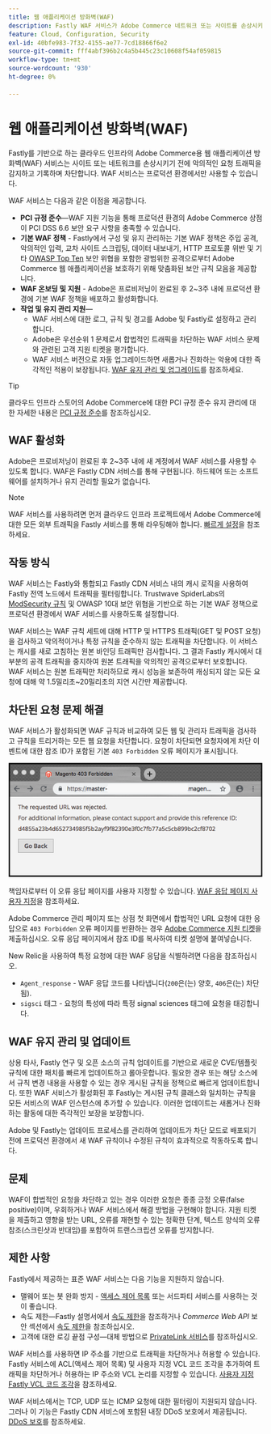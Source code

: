 ```yaml
---
title: 웹 애플리케이션 방화벽(WAF)
description: Fastly WAF 서비스가 Adobe Commerce 네트워크 또는 사이트를 손상시키기 전에 악의적인 요청 트래픽을 탐지하고 로그하고 차단하는 방법에 대해 알아봅니다.
feature: Cloud, Configuration, Security
exl-id: 40bfe983-7f32-4155-ae77-7cd18866f6e2
source-git-commit: fff4abf396b2c4a5b445c23c10608f54af059815
workflow-type: tm+mt
source-wordcount: '930'
ht-degree: 0%

---
```


# 웹 애플리케이션 방화벽(WAF)

Fastly를 기반으로 하는 클라우드 인프라의 Adobe Commerce용 웹 애플리케이션 방화벽(WAF) 서비스는 사이트 또는 네트워크를 손상시키기 전에 악의적인 요청 트래픽을 감지하고 기록하며 차단합니다. WAF 서비스는 프로덕션 환경에서만 사용할 수 있습니다.

WAF 서비스는 다음과 같은 이점을 제공합니다.

- **PCI 규정 준수**—WAF 지원 기능을 통해 프로덕션 환경의 Adobe Commerce 상점이 PCI DSS 6.6 보안 요구 사항을 충족할 수 있습니다.
- **기본 WAF 정책** - Fastly에서 구성 및 유지 관리하는 기본 WAF 정책은 주입 공격, 악의적인 입력, 교차 사이트 스크립팅, 데이터 내보내기, HTTP 프로토콜 위반 및 기타 [OWASP Top Ten](https://owasp.org/www-project-top-ten/) 보안 위협을 포함한 광범위한 공격으로부터 Adobe Commerce 웹 애플리케이션을 보호하기 위해 맞춤화된 보안 규칙 모음을 제공합니다.
- **WAF 온보딩 및 지원** - Adobe은 프로비저닝이 완료된 후 2~3주 내에 프로덕션 환경에 기본 WAF 정책을 배포하고 활성화합니다.
- **작업 및 유지 관리 지원**—
   - WAF 서비스에 대한 로그, 규칙 및 경고를 Adobe 및 Fastly로 설정하고 관리합니다.
   - Adobe은 우선순위 1 문제로서 합법적인 트래픽을 차단하는 WAF 서비스 문제와 관련된 고객 지원 티켓을 평가합니다.
   - WAF 서비스 버전으로 자동 업그레이드하면 새롭거나 진화하는 악용에 대한 즉각적인 적용이 보장됩니다. [WAF 유지 관리 및 업그레이드](#waf-maintenance-and-updates)를 참조하세요.

>[!TIP]
>
>클라우드 인프라 스토어의 Adobe Commerce에 대한 PCI 규정 준수 유지 관리에 대한 자세한 내용은 [PCI 규정 준수](https://business.adobe.com/products/magento/pci-compliance.html)를 참조하십시오.

## WAF 활성화

Adobe은 프로비저닝이 완료된 후 2~3주 내에 새 계정에서 WAF 서비스를 사용할 수 있도록 합니다. WAF은 Fastly CDN 서비스를 통해 구현됩니다. 하드웨어 또는 소프트웨어를 설치하거나 유지 관리할 필요가 없습니다.

>[!NOTE]
>
>WAF 서비스를 사용하려면 먼저 클라우드 인프라 프로젝트에서 Adobe Commerce에 대한 모든 외부 트래픽을 Fastly 서비스를 통해 라우팅해야 합니다. [빠르게 설정](fastly-configuration.md)을 참조하세요.

## 작동 방식

WAF 서비스는 Fastly와 통합되고 Fastly CDN 서비스 내의 캐시 로직을 사용하여 Fastly 전역 노드에서 트래픽을 필터링합니다. Trustwave SpiderLabs의 [ModSecurity 규칙](https://github.com/owasp-modsecurity/ModSecurity) 및 OWASP 10대 보안 위협을 기반으로 하는 기본 WAF 정책으로 프로덕션 환경에서 WAF 서비스를 사용하도록 설정합니다.

WAF 서비스는 WAF 규칙 세트에 대해 HTTP 및 HTTPS 트래픽(GET 및 POST 요청)을 검사하고 악의적이거나 특정 규칙을 준수하지 않는 트래픽을 차단합니다. 이 서비스는 캐시를 새로 고침하는 원본 바인딩 트래픽만 검사합니다. 그 결과 Fastly 캐시에서 대부분의 공격 트래픽을 중지하여 원본 트래픽을 악의적인 공격으로부터 보호합니다. WAF 서비스는 원본 트래픽만 처리하므로 캐시 성능을 보존하여 캐싱되지 않는 모든 요청에 대해 약 1.5밀리초~20밀리초의 지연 시간만 제공합니다.

## 차단된 요청 문제 해결

WAF 서비스가 활성화되면 WAF 규칙과 비교하여 모든 웹 및 관리자 트래픽을 검사하고 규칙을 트리거하는 모든 웹 요청을 차단합니다. 요청이 차단되면 요청자에게 차단 이벤트에 대한 참조 ID가 포함된 기본 `403 Forbidden` 오류 페이지가 표시됩니다.

![WAF 오류 페이지](../../assets/cdn/fastly-waf-403-error.png)

책임자로부터 이 오류 응답 페이지를 사용자 지정할 수 있습니다. [WAF 응답 페이지 사용자 지정](fastly-custom-response.md#customize-the-waf-error-page)을 참조하세요.

Adobe Commerce 관리 페이지 또는 상점 첫 화면에서 합법적인 URL 요청에 대한 응답으로 `403 Forbidden` 오류 페이지를 반환하는 경우 [Adobe Commerce 지원 티켓](https://experienceleague.adobe.com/docs/commerce-knowledge-base/kb/help-center-guide/magento-help-center-user-guide.html#submit-ticket)을 제출하십시오. 오류 응답 페이지에서 참조 ID를 복사하여 티켓 설명에 붙여넣습니다.

New Relic을 사용하여 특정 요청에 대한 WAF 응답을 식별하려면 다음을 참조하십시오.

- `Agent_response` - WAF 응답 코드를 나타냅니다(`200`은(는) 양호, `406`은(는) 차단됨).
- `sigsci` 태그 - 요청의 특성에 따라 특정 signal sciences 태그에 요청을 태깅합니다.

## WAF 유지 관리 및 업데이트

상용 타사, Fastly 연구 및 오픈 소스의 규칙 업데이트를 기반으로 새로운 CVE/템플릿 규칙에 대한 패치를 빠르게 업데이트하고 롤아웃합니다. 필요한 경우 또는 해당 소스에서 규칙 변경 내용을 사용할 수 있는 경우 게시된 규칙을 정책으로 빠르게 업데이트합니다. 또한 WAF 서비스가 활성화된 후 Fastly는 게시된 규칙 클래스와 일치하는 규칙을 모든 서비스의 WAF 인스턴스에 추가할 수 있습니다. 이러한 업데이트는 새롭거나 진화하는 활동에 대한 즉각적인 보장을 보장합니다.

Adobe 및 Fastly는 업데이트 프로세스를 관리하여 업데이트가 차단 모드로 배포되기 전에 프로덕션 환경에서 새 WAF 규칙이나 수정된 규칙이 효과적으로 작동하도록 합니다.

## 문제

WAF이 합법적인 요청을 차단하고 있는 경우 이러한 요청은 종종 긍정 오류(false positive)이며, 우회하거나 WAF 서비스에서 해결 방법을 구현해야 합니다. 지원 티켓을 제출하고 영향을 받는 URL, 오류를 재현할 수 있는 정확한 단계, 텍스트 양식의 오류 참조(스크린샷과 반대임)를 포함하여 트랜스크립션 오류를 방지합니다.

## 제한 사항

Fastly에서 제공하는 표준 WAF 서비스는 다음 기능을 지원하지 않습니다.

- 맬웨어 또는 봇 완화 방지 - [액세스 제어 목록](./fastly-vcl-allowlist.md) 또는 서드파티 서비스를 사용하는 것이 좋습니다.
- 속도 제한—Fastly 설명서에서 [속도 제한](https://github.com/fastly/fastly-magento2/blob/master/Documentation/Guides/RATE-LIMITING.md)을 참조하거나 _Commerce Web API_ 보안 섹션에서 [속도 제한](https://developer.adobe.com/commerce/webapi/get-started/rate-limiting/)을 참조하십시오.
- 고객에 대한 로깅 끝점 구성—대체 방법으로 [PrivateLink 서비스](../development/privatelink-service.md)를 참조하십시오.

WAF 서비스를 사용하면 IP 주소를 기반으로 트래픽을 차단하거나 허용할 수 있습니다. Fastly 서비스에 ACL(액세스 제어 목록) 및 사용자 지정 VCL 코드 조각을 추가하여 트래픽을 차단하거나 허용하는 IP 주소와 VCL 논리를 지정할 수 있습니다. [사용자 지정 Fastly VCL 코드 조각](fastly-vcl-custom-snippets.md)을 참조하세요.

WAF 서비스에서는 TCP, UDP 또는 ICMP 요청에 대한 필터링이 지원되지 않습니다. 그러나 이 기능은 Fastly CDN 서비스에 포함된 내장 DDoS 보호에서 제공됩니다. [DDoS 보호](fastly.md#ddos-protection)를 참조하세요.
